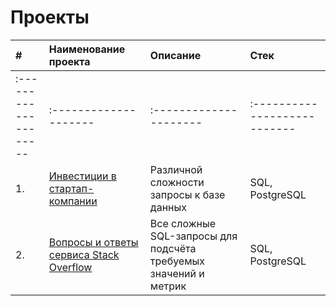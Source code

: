 # Проекты


| # | Наименование проекта | Описание | Стек |
| :-------------------- | :-------------------- | :--------------------- | :--------------------------- |
| :-------------------- | :-------------------- | :--------------------- | :--------------------------- |
| 1. | [Инвестиции в стартап-компании](https://github.com/SweexFox/portfolio-projects/tree/main/sql-projects/startup-investments) | Различной сложности запросы к базе данных  | SQL, PostgreSQL |
| 2. | [Вопросы и ответы сервиса Stack Overflow](https://github.com/SweexFox/portfolio-projects/tree/main/sql-projects/stackoverflow) | Все сложные SQL-запросы для подсчёта требуемых значений и метрик | SQL, PostgreSQL |
